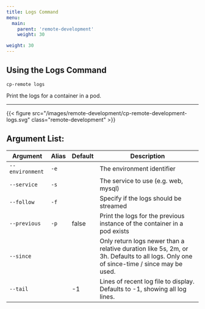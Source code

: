 ```yaml
---
title: Logs Command
menu:
  main:
    parent: 'remote-development'
    weight: 30

weight: 30
---
```

## Using the Logs Command

```
cp-remote logs
```

Print the logs for a container in a pod.

***

{{< figure src="/images/remote-development/cp-remote-development-logs.svg" class="remote-development" >}}

## Argument List:

Argument | Alias | Default | Description
---------|-------|---------|------------
`--environment` | `-e` |       | The environment identifier
`--service`     | `-s` |       | The service to use (e.g. web, mysql)
`--follow`      | `-f` |       | Specify if the logs should be streamed
`--previous`    | `-p` | false | Print the logs for the previous instance of the container in a pod exists
`--since`       |      |       | Only return logs newer than a relative duration like 5s, 2m, or 3h. Defaults to all logs. Only one of since-time / since may be used.
`--tail`        |      | -1    | Lines of recent log file to display. Defaults to -1, showing all log lines.
